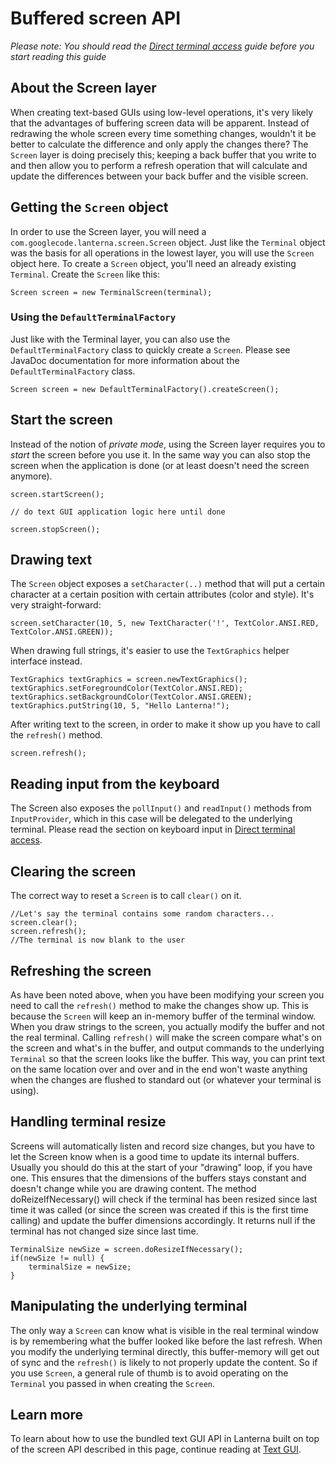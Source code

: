 # Buffered screen API
_Please note: You should read the [Direct terminal access](using-terminal.md) guide before you start reading this guide_

## About the Screen layer
When creating text-based GUIs using low-level operations, it's very likely that the advantages of buffering screen data 
will be apparent. Instead of redrawing the whole screen every time something changes, wouldn't it be better to calculate 
the difference and only apply the changes there? The `Screen` layer is doing precisely this; keeping a back buffer that 
you write to and then allow you to perform a refresh operation that will calculate and update the differences between 
your back buffer and the visible screen.

## Getting the `Screen` object
In order to use the Screen layer, you will need a `com.googlecode.lanterna.screen.Screen` object. Just like the 
`Terminal` object was the basis for all operations in the lowest layer, you will use the `Screen` object here. To create 
a `Screen` object, you'll need an already existing `Terminal`. Create the `Screen` like this:

    Screen screen = new TerminalScreen(terminal);

### Using the `DefaultTerminalFactory`
Just like with the Terminal layer, you can also use the `DefaultTerminalFactory` class to quickly create a `Screen`. 
Please see JavaDoc documentation for more information about the `DefaultTerminalFactory` class.

    Screen screen = new DefaultTerminalFactory().createScreen();

## Start the screen
Instead of the notion of _private mode_, using the Screen layer requires you to _start_ the screen before you use it. 
In the same way you can also stop the screen when the application is done (or at least doesn't need the screen anymore).

    screen.startScreen();
    
    // do text GUI application logic here until done

    screen.stopScreen();

## Drawing text ##
The `Screen` object exposes a `setCharacter(..)` method that will put a certain character at a certain position with 
certain attributes (color and style). It's very straight-forward:

    screen.setCharacter(10, 5, new TextCharacter('!', TextColor.ANSI.RED, TextColor.ANSI.GREEN));
    
When drawing full strings, it's easier to use the `TextGraphics` helper interface instead.

    TextGraphics textGraphics = screen.newTextGraphics();
    textGraphics.setForegroundColor(TextColor.ANSI.RED);
    textGraphics.setBackgroundColor(TextColor.ANSI.GREEN);
    textGraphics.putString(10, 5, "Hello Lanterna!");

After writing text to the screen, in order to make it show up you have to call the `refresh()` method.

    screen.refresh();

## Reading input from the keyboard
The Screen also exposes the `pollInput()` and `readInput()` methods from `InputProvider`, which in this case will be 
delegated to the underlying terminal. Please read the section on keyboard input in [Direct terminal access](using-terminal.md).

## Clearing the screen
The correct way to reset a `Screen` is to call `clear()` on it.

    //Let's say the terminal contains some random characters...
    screen.clear();
    screen.refresh();
    //The terminal is now blank to the user

## Refreshing the screen
As have been noted above, when you have been modifying your screen you need to call the `refresh()` method to make the 
changes show up. This is because the `Screen` will keep an in-memory buffer of the terminal window. When you draw 
strings to the screen, you actually modify the buffer and not the real terminal. Calling `refresh()` will make the 
screen compare what's on the screen and what's in the buffer, and output commands to the underlying `Terminal` so that 
the screen looks like the buffer. This way, you can print text on the same location over and over and in the end won't 
waste anything when the changes are flushed to standard out (or whatever your terminal is using).

## Handling terminal resize
Screens will automatically listen and record size changes, but you have to let the Screen know when is
a good time to update its internal buffers. Usually you should do this at the start of your "drawing"
loop, if you have one. This ensures that the dimensions of the buffers stays constant and doesn't change
while you are drawing content. The method doReizeIfNecessary() will check if the terminal has been
resized since last time it was called (or since the screen was created if this is the first time
calling) and update the buffer dimensions accordingly. It returns null if the terminal has not changed
size since last time.

    TerminalSize newSize = screen.doResizeIfNecessary();
    if(newSize != null) {
        terminalSize = newSize;
    }

## Manipulating the underlying terminal
The only way a `Screen` can know what is visible in the real terminal window is by remembering what the buffer looked like 
before the last refresh. When you modify the underlying terminal directly, this buffer-memory will get out of sync and 
the `refresh()` is likely to not properly update the content. So if you use `Screen`, a general rule of thumb is to 
avoid operating on the `Terminal` you passed in when creating the `Screen`.  

## Learn more
To learn about how to use the bundled text GUI API in Lanterna built on top of the screen API described in this page, 
continue reading at [Text GUI](using-gui.md).
